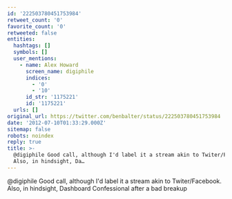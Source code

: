 ```yaml
---
id: '222503780451753984'
retweet_count: '0'
favorite_count: '0'
retweeted: false
entities:
  hashtags: []
  symbols: []
  user_mentions:
    - name: Alex Howard
      screen_name: digiphile
      indices:
        - '0'
        - '10'
      id_str: '1175221'
      id: '1175221'
  urls: []
original_url: https://twitter.com/benbalter/status/222503780451753984
date: '2012-07-10T01:33:29.000Z'
sitemap: false
robots: noindex
reply: true
title: >-
  @digiphile Good call, although I'd label it a stream akin to Twiter/Facebook.
  Also, in hindsight, Da…
---
```


@digiphile Good call, although I'd label it a stream akin to Twiter/Facebook. Also, in hindsight, Dashboard Confessional after a bad breakup
